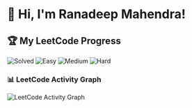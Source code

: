 # 👋 Hi, I'm Ranadeep Mahendra!

## 🏆 My LeetCode Progress

![Solved](https://img.shields.io/badge/Solved-73/3656-blue?cache=1755914132) ![Easy](https://img.shields.io/badge/Easy-41/890-brightgreen?cache=1755914132) ![Medium](https://img.shields.io/badge/Medium-31/1904-orange?cache=1755914132) ![Hard](https://img.shields.io/badge/Hard-1/862-red?cache=1755914132)

### 📊 LeetCode Activity Graph

![LeetCode Activity Graph](https://leetcard.jacoblin.cool/ranadeep_mahendra2426?theme=dark&font=Karma&ext=heatmap&cache=1755914132)
